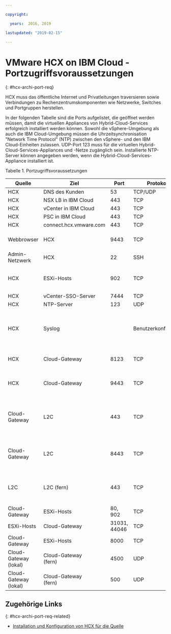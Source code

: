 ```yaml
---

copyright:

  years:  2016, 2019

lastupdated: "2019-02-15"

---
```

# VMware HCX on IBM Cloud - Portzugriffsvoraussetzungen
{: #hcx-archi-port-req}

HCX muss das öffentliche Internet und Privatleitungen traversieren sowie Verbindungen zu Rechenzentrumskomponenten wie Netzwerke, Switches und Portgruppen herstellen.

In der folgenden Tabelle sind die Ports aufgelistet, die geöffnet werden müssen, damit die virtuellen Appliances von Hybrid-Cloud-Services erfolgreich installiert werden können. Sowohl die vSphere-Umgebung als auch die IBM Cloud-Umgebung müssen die Uhrzeitsynchronisation "Network Time Protocol" (NTP) zwischen den vSphere- und den IBM Cloud-Einheiten zulassen. UDP-Port 123 muss für die virtuellen Hybrid-Cloud-Services-Appliances und -Netze zugänglich sein. Installierte NTP-Server können angegeben werden, wenn die Hybrid-Cloud-Services-Appliance installiert ist.

Tabelle 1. Portzugriffsvoraussetzungen

| Quelle | Ziel       | Port | Protokoll | Zweck         | Services |
|--------|--------------|------|----------|-----------------|----------|
| HCX    | DNS des Kunden | 53   | TCP/UDP  | Namensauflösung | DNS      |
| HCX    | NSX LB in IBM Cloud | 443 | TCP | Registrierungsservice | HTTPS |
| HCX    | vCenter in IBM Cloud | 443 | TCP | HCX-REST-Service | HTTPS |
| HCX    | PSC in IBM Cloud | 443 | TCP | HCX-REST-Service | HTTPS |
| HCX    | connect.hcx.vmware.com | 443 | TCP | Registrierungsservice | HTTPS |
| Webbrowser | HCX | 9443 | TCP | Managementschnittstelle der virtuellen HCX-Appliance für die HCX-Systemkonfiguration | HTTPS |
| Admin-Netzwerk | HCX | 22 | SSH | Administrator-SSH-Zugriff auf Hybrid-Cloud-Services | SSH |
| HCX | ESXi-Hosts | 902 | TCP | Senden von Verwaltungs-und Bereitstellungsanweisungen von HCX an ESXi-Hosts in IBM Cloud. | Intern |
| HCX | vCenter-SSO-Server | 7444 | TCP | vSphere-Suchservice |  |
| HCX | NTP-Server | 123 | UDP | Zeitsynchronisation | |
| HCX | Syslog |   | Benutzerkonfiguriert | Verbindung zwischen HCX (dem Client) und dem Syslog-Server. Werte für Syslog-Port und -Protokoll sind in vSphere Web Client angegeben. Beispiel: Port 514 für das UDP-Protokoll. | |
| HCX | Cloud-Gateway | 8123 | TCP | Senden von hostbasierten Replikationsserviceanweisungen an das Hybrid-Cloud-Gateway. | HTTP |
| HCX | Cloud-Gateway | 9443 | TCP | Senden von Managementanweisungen an das lokale Hybrid-Cloud-Gateway über die REST-API. | HTTP</br>HTTPS |
| Cloud-Gateway | L2C | 443 | TCP | Senden von Managementanweisungen vom Cloud-Gateway an L2C, wenn L2C denselben Pfad wie das Hybrid-Cloud-Gateway verwendet. | HTTP</br>HTTPS |
| Cloud-Gateway | L2C | 8443 | TCP | Senden von bidirektionalen Managementanweisungen vom Cloud-Gateway an L2C, wenn L2C einen alternativen Datenpfad verwendet. | HTTP</br>HTTPS |
| L2C | L2C (fern) | 443 | TCP | Senden von bidirektionalen Managementanweisungen vom Cloud-Gateway an L2C, wenn L2C einen alternativen Datenpfad verwendet. | HTTP</br>HTTPS |
| Cloud-Gateway | ESXi-Hosts | 80, 902  | TCP | Management und OVF-Bereitstellung | Intern |
| ESXi-Hosts | Cloud-Gateway | 31031, 44046 | TCP | Interner hostbasierter Replikationsdatenverkehr | Intern |
| Cloud-Gateway | ESXi-Hosts | 8000  | TCP | vMotion (Migration ohne Ausfallzeit) |  |
| Cloud-Gateway (lokal) | Cloud-Gateway</br>(fern) | 4500  | UDP | Internet key exchange (IKEv2) zum Kapseln von Workloads für den bidirektionalen Tunnnel | IPSEC |
| Cloud-Gateway (lokal) | Cloud-Gateway</br>(fern) | 500  | UDP | Internet key exchange (ISAKMP) für den bidirektionalen Tunnel | IPSEC |

## Zugehörige Links
{: #hcx-archi-port-req-related}

* [Installation und Konfiguration von HCX für die Quelle](/docs/services/vmwaresolutions/archiref/hcx-archi?topic=vmware-solutions-hcx-archi-install-cfg-src)
